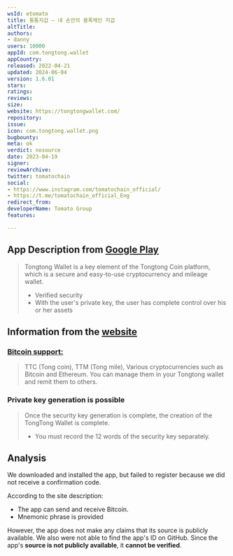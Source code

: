 ```yaml
---
wsId: etomato
title: 통통지갑 – 내 손안의 블록체인 지갑
altTitle: 
authors:
- danny
users: 10000
appId: com.tongtong.wallet
appCountry: 
released: 2022-04-21
updated: 2024-06-04
version: 1.6.01
stars: 
ratings: 
reviews: 
size: 
website: https://tongtongwallet.com/
repository: 
issue: 
icon: com.tongtong.wallet.png
bugbounty: 
meta: ok
verdict: nosource
date: 2023-04-19
signer: 
reviewArchive: 
twitter: tomatochain
social:
- https://www.instagram.com/tomatochain_official/
- https://t.me/tomatochain_official_Eng
redirect_from: 
developerName: Tomato Group
features: 

---
```


## App Description from [Google Play](https://play.google.com/store/apps/details?id=com.tongtong.wallet) 

> Tongtong Wallet is a key element of the Tongtong Coin platform, which is a secure and easy-to-use cryptocurrency and mileage wallet.
>
> - Verified security
> - With the user's private key, the user has complete control over his or her assets

## Information from the [website](https://ttwallet.io/howtouse?lang=en)

### [Bitcoin support:](https://ttwallet.io/?lang=en)
> TTC (Tong coin), TTM (Tong mile), Various cryptocurrencies
such as Bitcoin and Ethereum. You can manage them in your Tongtong wallet and remit them to others.

### Private key generation is possible 

> Once the security key generation is complete, the creation of the TongTong Wallet is complete.
>
> * You must record the 12 words of the security key separately.

## Analysis 

We downloaded and installed the app, but failed to register because we did not receive a confirmation code. 

According to the site description:

- The app can send and receive Bitcoin.
- Mnemonic phrase is provided 

However, the app does not make any claims that its source is publicly available. We also were not able to find the app's ID on GitHub. Since the app's **source is not publicly available**, it **cannot be verified**.

